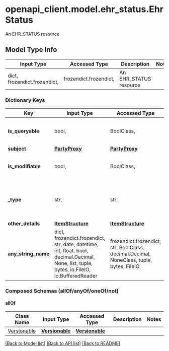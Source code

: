 # openapi_client.model.ehr_status.EhrStatus

An EHR_STATUS resource

## Model Type Info
Input Type | Accessed Type | Description | Notes
------------ | ------------- | ------------- | -------------
dict, frozendict.frozendict,  | frozendict.frozendict,  | An EHR_STATUS resource | 

### Dictionary Keys
Key | Input Type | Accessed Type | Description | Notes
------------ | ------------- | ------------- | ------------- | -------------
**is_queryable** | bool,  | BoolClass,  |  | if omitted the server will use the default value of True
**subject** | [**PartyProxy**](PartyProxy.md) | [**PartyProxy**](PartyProxy.md) |  | 
**is_modifiable** | bool,  | BoolClass,  |  | if omitted the server will use the default value of True
**_type** | str,  | str,  |  | [optional] if omitted the server will use the default value of "EHR_STATUS"
**other_details** | [**ItemStructure**](ItemStructure.md) | [**ItemStructure**](ItemStructure.md) |  | [optional] 
**any_string_name** | dict, frozendict.frozendict, str, date, datetime, int, float, bool, decimal.Decimal, None, list, tuple, bytes, io.FileIO, io.BufferedReader | frozendict.frozendict, str, BoolClass, decimal.Decimal, NoneClass, tuple, bytes, FileIO | any string name can be used but the value must be the correct type | [optional]

### Composed Schemas (allOf/anyOf/oneOf/not)
#### allOf
Class Name | Input Type | Accessed Type | Description | Notes
------------- | ------------- | ------------- | ------------- | -------------
[Versionable](Versionable.md) | [**Versionable**](Versionable.md) | [**Versionable**](Versionable.md) |  | 

[[Back to Model list]](../../README.md#documentation-for-models) [[Back to API list]](../../README.md#documentation-for-api-endpoints) [[Back to README]](../../README.md)

